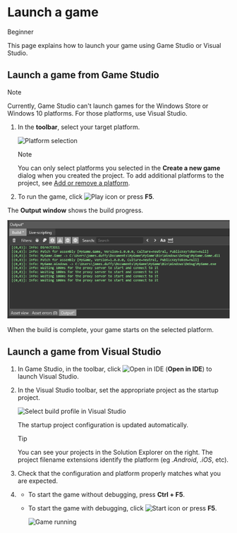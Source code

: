 # Launch a game

<span class="label label-doc-level">Beginner</span>

This page explains how to launch your game using Game Studio or Visual Studio.

## Launch a game from Game Studio

> [!Note]
> Currently, Game Studio can't launch games for the Windows Store or Windows 10 platforms. For those platforms, use Visual Studio.

  1. In the **toolbar**, select your target platform.

      ![Platform selection](media/launch-your-game-game-studio-profiles.png)

      > [!Note]
      > You can only select platforms you selected in the **Create a new game** dialog when you created the project. To add additional platforms to the project, see [Add or remove a platform](../platforms/add-or-remove-a-platform.md).

  2. To run the game, click ![Play icon](media/launch-your-game-play-icon.png) or press **F5**.

The **Output window** shows the build progress. 

![Output window](media/output-window.png)

When the build is complete, your game starts on the selected platform.

## Launch a game from Visual Studio

1. In Game Studio, in the toolbar, click ![Open in IDE](media/launch-your-game-ide-icon.png) (**Open in IDE**) to launch Visual Studio.

2. In the Visual Studio toolbar, set the appropriate project as the startup project.
         
	![Select build profile in Visual Studio](media/launch-your-game-visual-studio-profiles.png)
   
   The startup project configuration is updated automatically.
 
   > [!TIP]
   > You can see your projects in the Solution Explorer on the right. The project filename extensions identify the platform (eg *.Android*, *.iOS*, etc).

3. Check that the configuration and platform properly matches what you are expected.
  
4. * To start the game without debugging, press **Ctrl + F5**.
   
   * To start the game with debugging, click ![Start icon](media/launch-your-game-start-button.png) or press **F5**.

     ![Game running](media/launch-your-game-mygame-running.png)